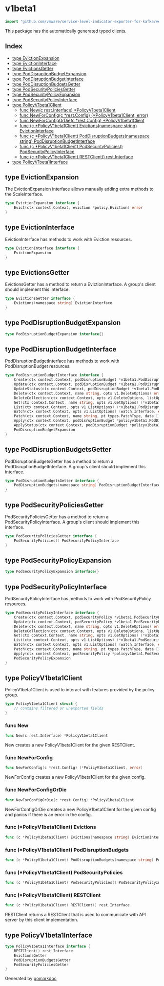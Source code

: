 <!-- Code generated by gomarkdoc. DO NOT EDIT -->

# v1beta1

```go
import "github.com/vmware/service-level-indicator-exporter-for-kafka/vendor/k8s.io/client-go/kubernetes/typed/policy/v1beta1"
```

This package has the automatically generated typed clients.

## Index

- [type EvictionExpansion](<#type-evictionexpansion>)
- [type EvictionInterface](<#type-evictioninterface>)
- [type EvictionsGetter](<#type-evictionsgetter>)
- [type PodDisruptionBudgetExpansion](<#type-poddisruptionbudgetexpansion>)
- [type PodDisruptionBudgetInterface](<#type-poddisruptionbudgetinterface>)
- [type PodDisruptionBudgetsGetter](<#type-poddisruptionbudgetsgetter>)
- [type PodSecurityPoliciesGetter](<#type-podsecuritypoliciesgetter>)
- [type PodSecurityPolicyExpansion](<#type-podsecuritypolicyexpansion>)
- [type PodSecurityPolicyInterface](<#type-podsecuritypolicyinterface>)
- [type PolicyV1beta1Client](<#type-policyv1beta1client>)
  - [func New(c rest.Interface) *PolicyV1beta1Client](<#func-new>)
  - [func NewForConfig(c *rest.Config) (*PolicyV1beta1Client, error)](<#func-newforconfig>)
  - [func NewForConfigOrDie(c *rest.Config) *PolicyV1beta1Client](<#func-newforconfigordie>)
  - [func (c *PolicyV1beta1Client) Evictions(namespace string) EvictionInterface](<#func-policyv1beta1client-evictions>)
  - [func (c *PolicyV1beta1Client) PodDisruptionBudgets(namespace string) PodDisruptionBudgetInterface](<#func-policyv1beta1client-poddisruptionbudgets>)
  - [func (c *PolicyV1beta1Client) PodSecurityPolicies() PodSecurityPolicyInterface](<#func-policyv1beta1client-podsecuritypolicies>)
  - [func (c *PolicyV1beta1Client) RESTClient() rest.Interface](<#func-policyv1beta1client-restclient>)
- [type PolicyV1beta1Interface](<#type-policyv1beta1interface>)


## type EvictionExpansion

The EvictionExpansion interface allows manually adding extra methods to the ScaleInterface.

```go
type EvictionExpansion interface {
    Evict(ctx context.Context, eviction *policy.Eviction) error
}
```

## type EvictionInterface

EvictionInterface has methods to work with Eviction resources.

```go
type EvictionInterface interface {
    EvictionExpansion
}
```

## type EvictionsGetter

EvictionsGetter has a method to return a EvictionInterface. A group's client should implement this interface.

```go
type EvictionsGetter interface {
    Evictions(namespace string) EvictionInterface
}
```

## type PodDisruptionBudgetExpansion

```go
type PodDisruptionBudgetExpansion interface{}
```

## type PodDisruptionBudgetInterface

PodDisruptionBudgetInterface has methods to work with PodDisruptionBudget resources.

```go
type PodDisruptionBudgetInterface interface {
    Create(ctx context.Context, podDisruptionBudget *v1beta1.PodDisruptionBudget, opts v1.CreateOptions) (*v1beta1.PodDisruptionBudget, error)
    Update(ctx context.Context, podDisruptionBudget *v1beta1.PodDisruptionBudget, opts v1.UpdateOptions) (*v1beta1.PodDisruptionBudget, error)
    UpdateStatus(ctx context.Context, podDisruptionBudget *v1beta1.PodDisruptionBudget, opts v1.UpdateOptions) (*v1beta1.PodDisruptionBudget, error)
    Delete(ctx context.Context, name string, opts v1.DeleteOptions) error
    DeleteCollection(ctx context.Context, opts v1.DeleteOptions, listOpts v1.ListOptions) error
    Get(ctx context.Context, name string, opts v1.GetOptions) (*v1beta1.PodDisruptionBudget, error)
    List(ctx context.Context, opts v1.ListOptions) (*v1beta1.PodDisruptionBudgetList, error)
    Watch(ctx context.Context, opts v1.ListOptions) (watch.Interface, error)
    Patch(ctx context.Context, name string, pt types.PatchType, data []byte, opts v1.PatchOptions, subresources ...string) (result *v1beta1.PodDisruptionBudget, err error)
    Apply(ctx context.Context, podDisruptionBudget *policyv1beta1.PodDisruptionBudgetApplyConfiguration, opts v1.ApplyOptions) (result *v1beta1.PodDisruptionBudget, err error)
    ApplyStatus(ctx context.Context, podDisruptionBudget *policyv1beta1.PodDisruptionBudgetApplyConfiguration, opts v1.ApplyOptions) (result *v1beta1.PodDisruptionBudget, err error)
    PodDisruptionBudgetExpansion
}
```

## type PodDisruptionBudgetsGetter

PodDisruptionBudgetsGetter has a method to return a PodDisruptionBudgetInterface. A group's client should implement this interface.

```go
type PodDisruptionBudgetsGetter interface {
    PodDisruptionBudgets(namespace string) PodDisruptionBudgetInterface
}
```

## type PodSecurityPoliciesGetter

PodSecurityPoliciesGetter has a method to return a PodSecurityPolicyInterface. A group's client should implement this interface.

```go
type PodSecurityPoliciesGetter interface {
    PodSecurityPolicies() PodSecurityPolicyInterface
}
```

## type PodSecurityPolicyExpansion

```go
type PodSecurityPolicyExpansion interface{}
```

## type PodSecurityPolicyInterface

PodSecurityPolicyInterface has methods to work with PodSecurityPolicy resources.

```go
type PodSecurityPolicyInterface interface {
    Create(ctx context.Context, podSecurityPolicy *v1beta1.PodSecurityPolicy, opts v1.CreateOptions) (*v1beta1.PodSecurityPolicy, error)
    Update(ctx context.Context, podSecurityPolicy *v1beta1.PodSecurityPolicy, opts v1.UpdateOptions) (*v1beta1.PodSecurityPolicy, error)
    Delete(ctx context.Context, name string, opts v1.DeleteOptions) error
    DeleteCollection(ctx context.Context, opts v1.DeleteOptions, listOpts v1.ListOptions) error
    Get(ctx context.Context, name string, opts v1.GetOptions) (*v1beta1.PodSecurityPolicy, error)
    List(ctx context.Context, opts v1.ListOptions) (*v1beta1.PodSecurityPolicyList, error)
    Watch(ctx context.Context, opts v1.ListOptions) (watch.Interface, error)
    Patch(ctx context.Context, name string, pt types.PatchType, data []byte, opts v1.PatchOptions, subresources ...string) (result *v1beta1.PodSecurityPolicy, err error)
    Apply(ctx context.Context, podSecurityPolicy *policyv1beta1.PodSecurityPolicyApplyConfiguration, opts v1.ApplyOptions) (result *v1beta1.PodSecurityPolicy, err error)
    PodSecurityPolicyExpansion
}
```

## type PolicyV1beta1Client

PolicyV1beta1Client is used to interact with features provided by the policy group.

```go
type PolicyV1beta1Client struct {
    // contains filtered or unexported fields
}
```

### func New

```go
func New(c rest.Interface) *PolicyV1beta1Client
```

New creates a new PolicyV1beta1Client for the given RESTClient.

### func NewForConfig

```go
func NewForConfig(c *rest.Config) (*PolicyV1beta1Client, error)
```

NewForConfig creates a new PolicyV1beta1Client for the given config.

### func NewForConfigOrDie

```go
func NewForConfigOrDie(c *rest.Config) *PolicyV1beta1Client
```

NewForConfigOrDie creates a new PolicyV1beta1Client for the given config and panics if there is an error in the config.

### func \(\*PolicyV1beta1Client\) Evictions

```go
func (c *PolicyV1beta1Client) Evictions(namespace string) EvictionInterface
```

### func \(\*PolicyV1beta1Client\) PodDisruptionBudgets

```go
func (c *PolicyV1beta1Client) PodDisruptionBudgets(namespace string) PodDisruptionBudgetInterface
```

### func \(\*PolicyV1beta1Client\) PodSecurityPolicies

```go
func (c *PolicyV1beta1Client) PodSecurityPolicies() PodSecurityPolicyInterface
```

### func \(\*PolicyV1beta1Client\) RESTClient

```go
func (c *PolicyV1beta1Client) RESTClient() rest.Interface
```

RESTClient returns a RESTClient that is used to communicate with API server by this client implementation.

## type PolicyV1beta1Interface

```go
type PolicyV1beta1Interface interface {
    RESTClient() rest.Interface
    EvictionsGetter
    PodDisruptionBudgetsGetter
    PodSecurityPoliciesGetter
}
```



Generated by [gomarkdoc](<https://github.com/princjef/gomarkdoc>)
